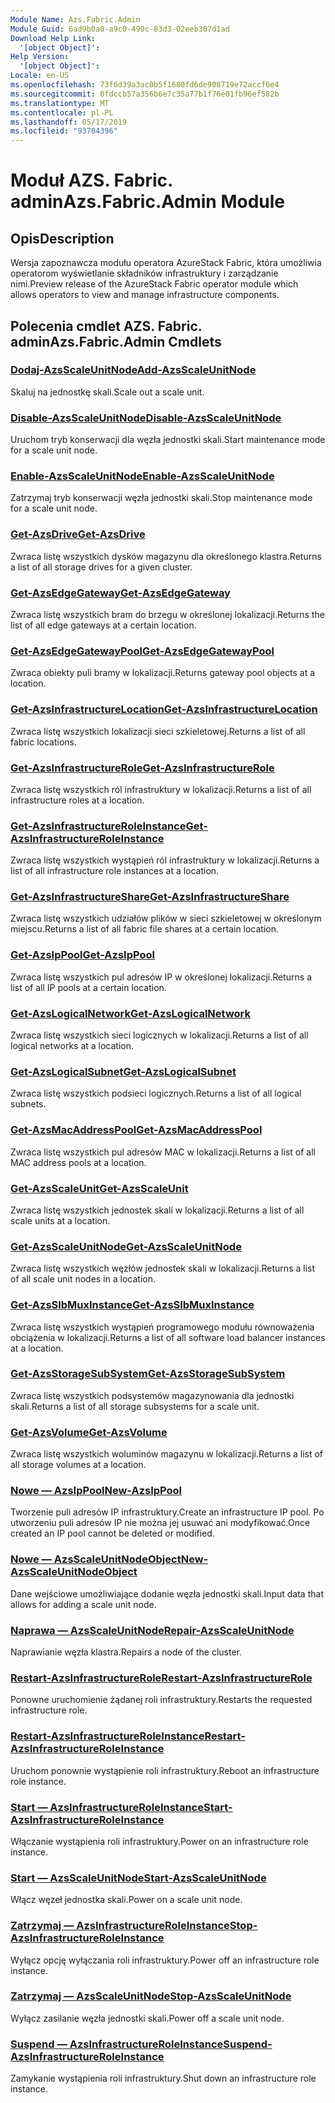 ```yaml
---
Module Name: Azs.Fabric.Admin
Module Guid: 6ad9b0a0-a9c0-490c-83d3-02eeb307d1ad
Download Help Link:
  '[object Object]': 
Help Version:
  '[object Object]': 
Locale: en-US
ms.openlocfilehash: 73f6d39a3ac0b5f1680fd6de908719e72accf6e4
ms.sourcegitcommit: 0fdccb57a356b6e7c35a77b1f76e01fb96ef582b
ms.translationtype: MT
ms.contentlocale: pl-PL
ms.lasthandoff: 05/17/2019
ms.locfileid: "93704396"
---
```

# <span data-ttu-id="f340f-101">Moduł AZS. Fabric. admin</span><span class="sxs-lookup"><span data-stu-id="f340f-101">Azs.Fabric.Admin Module</span></span>
## <span data-ttu-id="f340f-102">Opis</span><span class="sxs-lookup"><span data-stu-id="f340f-102">Description</span></span>
<span data-ttu-id="f340f-103">Wersja zapoznawcza modułu operatora AzureStack Fabric, która umożliwia operatorom wyświetlanie składników infrastruktury i zarządzanie nimi.</span><span class="sxs-lookup"><span data-stu-id="f340f-103">Preview release of the AzureStack Fabric operator module which allows operators to view and manage infrastructure components.</span></span>

## <span data-ttu-id="f340f-104">Polecenia cmdlet AZS. Fabric. admin</span><span class="sxs-lookup"><span data-stu-id="f340f-104">Azs.Fabric.Admin Cmdlets</span></span>
### [<span data-ttu-id="f340f-105">Dodaj-AzsScaleUnitNode</span><span class="sxs-lookup"><span data-stu-id="f340f-105">Add-AzsScaleUnitNode</span></span>](Add-AzsScaleUnitNode.md)
<span data-ttu-id="f340f-106">Skaluj na jednostkę skali.</span><span class="sxs-lookup"><span data-stu-id="f340f-106">Scale out a scale unit.</span></span>

### [<span data-ttu-id="f340f-107">Disable-AzsScaleUnitNode</span><span class="sxs-lookup"><span data-stu-id="f340f-107">Disable-AzsScaleUnitNode</span></span>](Disable-AzsScaleUnitNode.md)
<span data-ttu-id="f340f-108">Uruchom tryb konserwacji dla węzła jednostki skali.</span><span class="sxs-lookup"><span data-stu-id="f340f-108">Start maintenance mode for a scale unit node.</span></span>

### [<span data-ttu-id="f340f-109">Enable-AzsScaleUnitNode</span><span class="sxs-lookup"><span data-stu-id="f340f-109">Enable-AzsScaleUnitNode</span></span>](Enable-AzsScaleUnitNode.md)
<span data-ttu-id="f340f-110">Zatrzymaj tryb konserwacji węzła jednostki skali.</span><span class="sxs-lookup"><span data-stu-id="f340f-110">Stop maintenance mode for a scale unit node.</span></span>

### [<span data-ttu-id="f340f-111">Get-AzsDrive</span><span class="sxs-lookup"><span data-stu-id="f340f-111">Get-AzsDrive</span></span>](Get-AzsDrive.md)
<span data-ttu-id="f340f-112">Zwraca listę wszystkich dysków magazynu dla określonego klastra.</span><span class="sxs-lookup"><span data-stu-id="f340f-112">Returns a list of all storage drives for a given cluster.</span></span>

### [<span data-ttu-id="f340f-113">Get-AzsEdgeGateway</span><span class="sxs-lookup"><span data-stu-id="f340f-113">Get-AzsEdgeGateway</span></span>](Get-AzsEdgeGateway.md)
<span data-ttu-id="f340f-114">Zwraca listę wszystkich bram do brzegu w określonej lokalizacji.</span><span class="sxs-lookup"><span data-stu-id="f340f-114">Returns the list of all edge gateways at a certain location.</span></span>

### [<span data-ttu-id="f340f-115">Get-AzsEdgeGatewayPool</span><span class="sxs-lookup"><span data-stu-id="f340f-115">Get-AzsEdgeGatewayPool</span></span>](Get-AzsEdgeGatewayPool.md)
<span data-ttu-id="f340f-116">Zwraca obiekty puli bramy w lokalizacji.</span><span class="sxs-lookup"><span data-stu-id="f340f-116">Returns gateway pool objects at a location.</span></span>

### [<span data-ttu-id="f340f-117">Get-AzsInfrastructureLocation</span><span class="sxs-lookup"><span data-stu-id="f340f-117">Get-AzsInfrastructureLocation</span></span>](Get-AzsInfrastructureLocation.md)
<span data-ttu-id="f340f-118">Zwraca listę wszystkich lokalizacji sieci szkieletowej.</span><span class="sxs-lookup"><span data-stu-id="f340f-118">Returns a list of all fabric locations.</span></span>

### [<span data-ttu-id="f340f-119">Get-AzsInfrastructureRole</span><span class="sxs-lookup"><span data-stu-id="f340f-119">Get-AzsInfrastructureRole</span></span>](Get-AzsInfrastructureRole.md)
<span data-ttu-id="f340f-120">Zwraca listę wszystkich ról infrastruktury w lokalizacji.</span><span class="sxs-lookup"><span data-stu-id="f340f-120">Returns a list of all infrastructure roles at a location.</span></span>

### [<span data-ttu-id="f340f-121">Get-AzsInfrastructureRoleInstance</span><span class="sxs-lookup"><span data-stu-id="f340f-121">Get-AzsInfrastructureRoleInstance</span></span>](Get-AzsInfrastructureRoleInstance.md)
<span data-ttu-id="f340f-122">Zwraca listę wszystkich wystąpień ról infrastruktury w lokalizacji.</span><span class="sxs-lookup"><span data-stu-id="f340f-122">Returns a list of all infrastructure role instances at a location.</span></span>

### [<span data-ttu-id="f340f-123">Get-AzsInfrastructureShare</span><span class="sxs-lookup"><span data-stu-id="f340f-123">Get-AzsInfrastructureShare</span></span>](Get-AzsInfrastructureShare.md)
<span data-ttu-id="f340f-124">Zwraca listę wszystkich udziałów plików w sieci szkieletowej w określonym miejscu.</span><span class="sxs-lookup"><span data-stu-id="f340f-124">Returns a list of all fabric file shares at a certain location.</span></span>

### [<span data-ttu-id="f340f-125">Get-AzsIpPool</span><span class="sxs-lookup"><span data-stu-id="f340f-125">Get-AzsIpPool</span></span>](Get-AzsIpPool.md)
<span data-ttu-id="f340f-126">Zwraca listę wszystkich pul adresów IP w określonej lokalizacji.</span><span class="sxs-lookup"><span data-stu-id="f340f-126">Returns a list of all IP pools at a certain location.</span></span>

### [<span data-ttu-id="f340f-127">Get-AzsLogicalNetwork</span><span class="sxs-lookup"><span data-stu-id="f340f-127">Get-AzsLogicalNetwork</span></span>](Get-AzsLogicalNetwork.md)
<span data-ttu-id="f340f-128">Zwraca listę wszystkich sieci logicznych w lokalizacji.</span><span class="sxs-lookup"><span data-stu-id="f340f-128">Returns a list of all logical networks at a location.</span></span>

### [<span data-ttu-id="f340f-129">Get-AzsLogicalSubnet</span><span class="sxs-lookup"><span data-stu-id="f340f-129">Get-AzsLogicalSubnet</span></span>](Get-AzsLogicalSubnet.md)
<span data-ttu-id="f340f-130">Zwraca listę wszystkich podsieci logicznych.</span><span class="sxs-lookup"><span data-stu-id="f340f-130">Returns a list of all logical subnets.</span></span>

### [<span data-ttu-id="f340f-131">Get-AzsMacAddressPool</span><span class="sxs-lookup"><span data-stu-id="f340f-131">Get-AzsMacAddressPool</span></span>](Get-AzsMacAddressPool.md)
<span data-ttu-id="f340f-132">Zwraca listę wszystkich pul adresów MAC w lokalizacji.</span><span class="sxs-lookup"><span data-stu-id="f340f-132">Returns a list of all MAC address pools at a location.</span></span>

### [<span data-ttu-id="f340f-133">Get-AzsScaleUnit</span><span class="sxs-lookup"><span data-stu-id="f340f-133">Get-AzsScaleUnit</span></span>](Get-AzsScaleUnit.md)
<span data-ttu-id="f340f-134">Zwraca listę wszystkich jednostek skali w lokalizacji.</span><span class="sxs-lookup"><span data-stu-id="f340f-134">Returns a list of all scale units at a location.</span></span>

### [<span data-ttu-id="f340f-135">Get-AzsScaleUnitNode</span><span class="sxs-lookup"><span data-stu-id="f340f-135">Get-AzsScaleUnitNode</span></span>](Get-AzsScaleUnitNode.md)
<span data-ttu-id="f340f-136">Zwraca listę wszystkich węzłów jednostek skali w lokalizacji.</span><span class="sxs-lookup"><span data-stu-id="f340f-136">Returns a list of all scale unit nodes in a location.</span></span>

### [<span data-ttu-id="f340f-137">Get-AzsSlbMuxInstance</span><span class="sxs-lookup"><span data-stu-id="f340f-137">Get-AzsSlbMuxInstance</span></span>](Get-AzsSlbMuxInstance.md)
<span data-ttu-id="f340f-138">Zwraca listę wszystkich wystąpień programowego modułu równoważenia obciążenia w lokalizacji.</span><span class="sxs-lookup"><span data-stu-id="f340f-138">Returns a list of all software load balancer instances at a location.</span></span>

### [<span data-ttu-id="f340f-139">Get-AzsStorageSubSystem</span><span class="sxs-lookup"><span data-stu-id="f340f-139">Get-AzsStorageSubSystem</span></span>](Get-AzsStorageSubSystem.md)
<span data-ttu-id="f340f-140">Zwraca listę wszystkich podsystemów magazynowania dla jednostki skali.</span><span class="sxs-lookup"><span data-stu-id="f340f-140">Returns a list of all storage subsystems for a scale unit.</span></span>

### [<span data-ttu-id="f340f-141">Get-AzsVolume</span><span class="sxs-lookup"><span data-stu-id="f340f-141">Get-AzsVolume</span></span>](Get-AzsVolume.md)
<span data-ttu-id="f340f-142">Zwraca listę wszystkich woluminów magazynu w lokalizacji.</span><span class="sxs-lookup"><span data-stu-id="f340f-142">Returns a list of all storage volumes at a location.</span></span>

### [<span data-ttu-id="f340f-143">Nowe — AzsIpPool</span><span class="sxs-lookup"><span data-stu-id="f340f-143">New-AzsIpPool</span></span>](New-AzsIpPool.md)
<span data-ttu-id="f340f-144">Tworzenie puli adresów IP infrastruktury.</span><span class="sxs-lookup"><span data-stu-id="f340f-144">Create an infrastructure IP pool.</span></span>
<span data-ttu-id="f340f-145">Po utworzeniu puli adresów IP nie można jej usuwać ani modyfikować.</span><span class="sxs-lookup"><span data-stu-id="f340f-145">Once created an IP pool cannot be deleted or modified.</span></span>

### [<span data-ttu-id="f340f-146">Nowe — AzsScaleUnitNodeObject</span><span class="sxs-lookup"><span data-stu-id="f340f-146">New-AzsScaleUnitNodeObject</span></span>](New-AzsScaleUnitNodeObject.md)
<span data-ttu-id="f340f-147">Dane wejściowe umożliwiające dodanie węzła jednostki skali.</span><span class="sxs-lookup"><span data-stu-id="f340f-147">Input data that allows for adding a scale unit node.</span></span>

### [<span data-ttu-id="f340f-148">Naprawa — AzsScaleUnitNode</span><span class="sxs-lookup"><span data-stu-id="f340f-148">Repair-AzsScaleUnitNode</span></span>](Repair-AzsScaleUnitNode.md)
<span data-ttu-id="f340f-149">Naprawianie węzła klastra.</span><span class="sxs-lookup"><span data-stu-id="f340f-149">Repairs a node of the cluster.</span></span>

### [<span data-ttu-id="f340f-150">Restart-AzsInfrastructureRole</span><span class="sxs-lookup"><span data-stu-id="f340f-150">Restart-AzsInfrastructureRole</span></span>](Restart-AzsInfrastructureRole.md)
<span data-ttu-id="f340f-151">Ponowne uruchomienie żądanej roli infrastruktury.</span><span class="sxs-lookup"><span data-stu-id="f340f-151">Restarts the requested infrastructure role.</span></span>

### [<span data-ttu-id="f340f-152">Restart-AzsInfrastructureRoleInstance</span><span class="sxs-lookup"><span data-stu-id="f340f-152">Restart-AzsInfrastructureRoleInstance</span></span>](Restart-AzsInfrastructureRoleInstance.md)
<span data-ttu-id="f340f-153">Uruchom ponownie wystąpienie roli infrastruktury.</span><span class="sxs-lookup"><span data-stu-id="f340f-153">Reboot an infrastructure role instance.</span></span>

### [<span data-ttu-id="f340f-154">Start — AzsInfrastructureRoleInstance</span><span class="sxs-lookup"><span data-stu-id="f340f-154">Start-AzsInfrastructureRoleInstance</span></span>](Start-AzsInfrastructureRoleInstance.md)
<span data-ttu-id="f340f-155">Włączanie wystąpienia roli infrastruktury.</span><span class="sxs-lookup"><span data-stu-id="f340f-155">Power on an infrastructure role instance.</span></span>

### [<span data-ttu-id="f340f-156">Start — AzsScaleUnitNode</span><span class="sxs-lookup"><span data-stu-id="f340f-156">Start-AzsScaleUnitNode</span></span>](Start-AzsScaleUnitNode.md)
<span data-ttu-id="f340f-157">Włącz węzeł jednostka skali.</span><span class="sxs-lookup"><span data-stu-id="f340f-157">Power on a scale unit node.</span></span>

### [<span data-ttu-id="f340f-158">Zatrzymaj — AzsInfrastructureRoleInstance</span><span class="sxs-lookup"><span data-stu-id="f340f-158">Stop-AzsInfrastructureRoleInstance</span></span>](Stop-AzsInfrastructureRoleInstance.md)
<span data-ttu-id="f340f-159">Wyłącz opcję wyłączania roli infrastruktury.</span><span class="sxs-lookup"><span data-stu-id="f340f-159">Power off an infrastructure role instance.</span></span>

### [<span data-ttu-id="f340f-160">Zatrzymaj — AzsScaleUnitNode</span><span class="sxs-lookup"><span data-stu-id="f340f-160">Stop-AzsScaleUnitNode</span></span>](Stop-AzsScaleUnitNode.md)
<span data-ttu-id="f340f-161">Wyłącz zasilanie węzła jednostki skali.</span><span class="sxs-lookup"><span data-stu-id="f340f-161">Power off a scale unit node.</span></span>

### [<span data-ttu-id="f340f-162">Suspend — AzsInfrastructureRoleInstance</span><span class="sxs-lookup"><span data-stu-id="f340f-162">Suspend-AzsInfrastructureRoleInstance</span></span>](Suspend-AzsInfrastructureRoleInstance.md)
<span data-ttu-id="f340f-163">Zamykanie wystąpienia roli infrastruktury.</span><span class="sxs-lookup"><span data-stu-id="f340f-163">Shut down an infrastructure role instance.</span></span>

